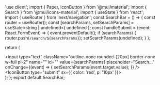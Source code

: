 'use client';
import { Paper, IconButton } from '@mui/material';
import { Search } from '@mui/icons-material';
import { useState } from 'react';
import { useRouter } from 'next/navigation';
const SearchBar = () => {
  const router = useRouter();
  const [searchParams, setSearchParams] = useState<string | undefined>(
    undefined
  );
  const handleSubmit = (event: React.FormEvent<HTMLFormElement>) => {
    event.preventDefault();
    if (searchParams) {
      router.push(`/search/${searchParams}`);
      setSearchParams(undefined);
    }
  };

  return (
    <form
      onSubmit={handleSubmit}
      className="border border-solid flex bg-white rounded-[20px] border-[#e3e3e3] max-[600px]:w-[200px] sm:w-[350px] "
    >
      <input
        type="text"
        className="outline-none rounded-[20px] border-none w-full pl-2"
        name=""
        id=""
        value={searchParams}
        placeholder="Search..."
        onChange={(event) => {
          setSearchParams(event.target.value);
        }}
      />
      <IconButton type="submit" sx={{ color: 'red', p: '10px' }}>
        <Search />
      </IconButton>
    </form>
  );
};
export default SearchBar;
